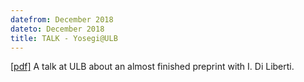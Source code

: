 ```yaml
---
datefrom: December 2018
dateto: December 2018
title: TALK - Yosegi@ULB
---
```


[\[pdf\]](stuff/fix_slides.pdf) A talk at ULB about an almost finished preprint with I. Di Liberti.
